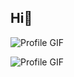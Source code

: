 ## Hi👋
![Profile GIF](file:///C:/Users/fanxu/gif/yourfile.gif)



![Profile GIF](https://user-images.githubusercontent.com/74038190/225813708-98b745f2-7d22-48cf-9150-083f1b00d6c9.gif)

